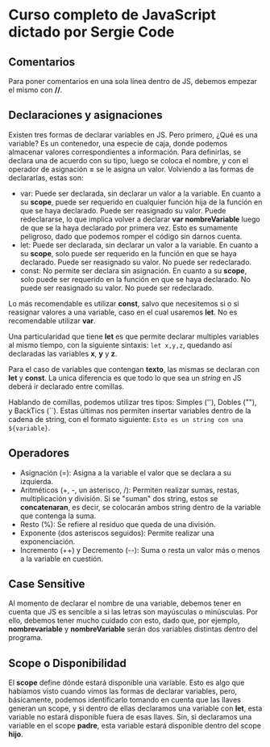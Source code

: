 # Curso completo de JavaScript dictado por Sergie Code

## Comentarios

Para poner comentarios en una sola línea dentro de JS, debemos empezar el mismo con **//**.

## Declaraciones y asignaciones

Existen tres formas de declarar variables en JS. Pero primero, ¿Qué es una variable? Es un contenedor, una especie de caja, donde podemos almacenar valores correspondientes a información. Para definirlas, se declara una de acuerdo con su tipo, luego se coloca el nombre, y con el operador de asignación **=** se le asigna un valor. Volviendo a las formas de declararlas, estas son:

- var: Puede ser declarada, sin declarar un valor a la variable. En cuanto a su **scope**, puede ser requerido en cualquier función hija de la función en que se haya declarado. Puede ser reasignado su valor. Puede redeclararse, lo que implica volver a declarar **var nombreVariable** luego de que se la haya declarado por primera vez. Esto es sumamente peligroso, dado que podemos romper el código sin darnos cuenta.
- let: Puede ser declarada, sin declarar un valor a la variable. En cuanto a su **scope**, solo puede ser requerido en la función en que se haya declarado. Puede ser reasignado su valor. No puede ser redeclarado.
- const: No permite ser declara sin asignación. En cuanto a su **scope**, solo puede ser requerido en la función en que se haya declarado. No puede ser reasignado su valor. No puede ser redeclarado.

Lo más recomendable es utilizar **const**, salvo que necesitemos si o si reasignar valores a una variable, caso en el cual usaremos **let**. No es recomendable utilizar **var**.

Una particularidad que tiene **let** es que permite declarar multiples variables al mismo tiempo, con la siguiente sintaxis: `let x,y,z`, quedando así declaradas las variables **x**, **y** y **z**.

Para el caso de variables que contengan **texto**, las mismas se declaran con **let** y **const**. La unica diferencia es que todo lo que sea un _string_ en JS deberá ir declarado entre comillas.

Hablando de comillas, podemos utilizar tres tipos: Simples (''), Dobles (""), y BackTics (``). Estas últimas nos permiten insertar variables dentro de la cadena de string, con el formato siguiente:
`Esto es un string con una ${variable}`.

## Operadores

- Asignación (=): Asigna a la variable el valor que se declara a su izquierda.
- Aritméticos (+, -, un asterisco, /): Permiten realizar sumas, restas, multiplicación y división. Si se "suman" dos string, estos se **concatenaran**, es decir, se colocarán ambos string dentro de la variable que contenga la suma.
- Resto (%): Se refiere al residuo que queda de una división.
- Exponente (dos asteriscos seguidos): Permite realizar una exponenciación.
- Incremento (++) y Decremento (--): Suma o resta un valor más o menos a la variable en cuestión.

## Case Sensitive

Al momento de declarar el nombre de una variable, debemos tener en cuenta que JS es sencible a si las letras son mayúsculas o minúsculas. Por ello, debemos tener mucho cuidado con esto, dado que, por ejemplo, **nombrevariable** y **nombreVariable** serán dos variables distintas dentro del programa.

## Scope o Disponibilidad

El **scope** define dónde estará disponible una variable. Esto es algo que habíamos visto cuando vimos las formas de declarar variables, pero, básicamente, podemos identificarlo tomando en cuenta que las llaves generan un scope, y si dentro de ellas declaramos una variable con **let**, esta variable no estará disponible fuera de esas llaves. Sin, si declaramos una variable en el scope **padre**, esta variable estará disponible dentro del scope **hijo**.
